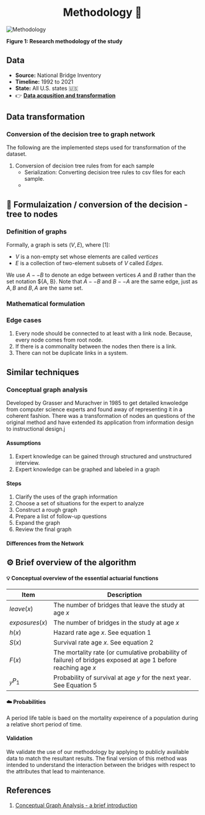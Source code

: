 <h1 align='center'>
     Methodology 🧭
</h1>

![Methodology]()
<p center='align'> <b>Figure 1: Research methodology of the study</b></p>

## Data 

* **Source:** National Bridge Inventory
* **Timeline:** 1992 to 2021
* **State:** All U.S. states 🇺🇸
* 👉 [**Data acqusition and transformation**](https://github.com/kaleoyster/nbi/tree/b5fb41950ee0a44c1d8967a1a672c0e3ea47b07f)

## Data transformation

### Conversion of the decision tree to graph network
The following are the implemented steps used for transformation of the dataset. 

1. Conversion of decision tree rules from  for each sample
    - Serialization: Converting decision tree rules to csv files for each sample.
    - 

## 🧪 Formulaization / conversion of the decision - tree to nodes


### Definition of graphs
Formally, a graph is sets $(V, E)$, where [1]:
- $V$ is a non-empty set whose elements are called $vertices$
- $E$ is a collection of two-element subsets of $V$ called $Edges$.

We use $A--B$ to denote an edge between vertices $A$ and $B$ rather than the set notation ${A, B}. Note that $A--B$ and $B--A$ are the same edge, just as ${A, B}$ and ${B, A}$ are the same set.

### Mathematical formulation


### Edge cases
1. Every node should be connected to at least with a link node. Because, every node comes from root node.
2. If there is a commonality between the nodes then there is a link.
3. There can not be duplicate links in a system.
## Similar techniques

###  Conceptual graph analysis
Developed by Grasser and Murachver in 1985 to get detailed knwoledge from computer science experts and found  away of representing it in a coherent fashion. There was a transformation of nodes an questions of the original method and have extended its application from information design to instructional design.j


#### Assumptions
1. Expert knowledge can be gained through structured and unstructured interview.
2. Expert knowledge can be graphed and labeled in a graph 

#### Steps
1. Clarify the uses of the graph information
2. Choose a set of situations for the expert to analyze
3. Construct a rough graph
4. Prepare a list of follow-up questions
5. Expand the graph
6. Review the final graph

#### Differences from the Network


## ⚙️  Brief overview of the algorithm


#### 💡 Conceptual overview of the essential actuarial functions

| Item           | Description                                                                                                    |
| -------------- | -------------------------------------------------------------------------------------------------------------- |
| $leave(x)$     | The number of bridges that leave the study at age $x$                                                          |
| $exposures(x)$ | The number of bridges in the study at age $x$                                                                  |
| $h(x)$         | Hazard rate age $x$. See equation 1                                                                            |
| $S(x)$         | Survival rate age $x$. See equation 2                                                                          |
| $F(x)$         | The mortality rate (or cumulative probability of failure) of bridges exposed at age 1 before reaching age $x$  |
| $_yP_1$        | Probability of survival at age $y$ for the next year. See Equation 5                                           |

#### ☁️  Probabilities

A period life table is baed on the mortality expeirence of a population during a relative short period of time. 

#### Validation

We validate the use of our methodology by applying to publicly available data to match the resultant results.  The final version of this method was intended to understand the interaction between the bridges with respect to the attributes that lead to maintenance. 


## References

1. [Conceptual Graph Analysis - a brief introduction](https://slideplayer.com/slide/3741719/)
